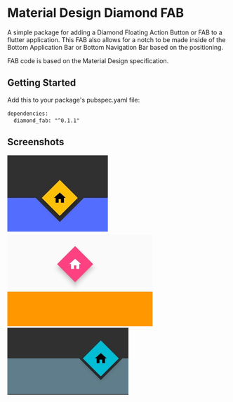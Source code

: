 # Material Design Diamond FAB

A simple package for adding a Diamond Floating Action Button or FAB to a flutter application.  This FAB also allows for a notch to be made inside of the Bottom Application Bar or Bottom Navigation Bar based on the positioning. 

FAB code is based on the Material Design specification. 

## Getting Started

Add this to your package's pubspec.yaml file:


```
dependencies:
  diamond_fab: "^0.1.1"
```

## Screenshots

![Center docked with wider margin](./images/center-docked.jpg "Center Docked with wide margin")
![Center Float with normal margin](./images/center-float.jpg "Center Float with normal margin")
![End docked with narrow margin](./images/end-docked.jpg "End docked with narrow margin")

